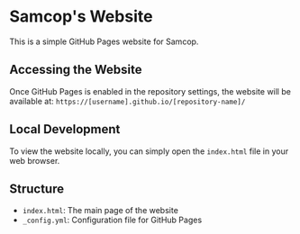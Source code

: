 # Samcop's Website

This is a simple GitHub Pages website for Samcop.

## Accessing the Website

Once GitHub Pages is enabled in the repository settings, the website will be available at:
`https://[username].github.io/[repository-name]/`

## Local Development

To view the website locally, you can simply open the `index.html` file in your web browser.

## Structure

- `index.html`: The main page of the website
- `_config.yml`: Configuration file for GitHub Pages
